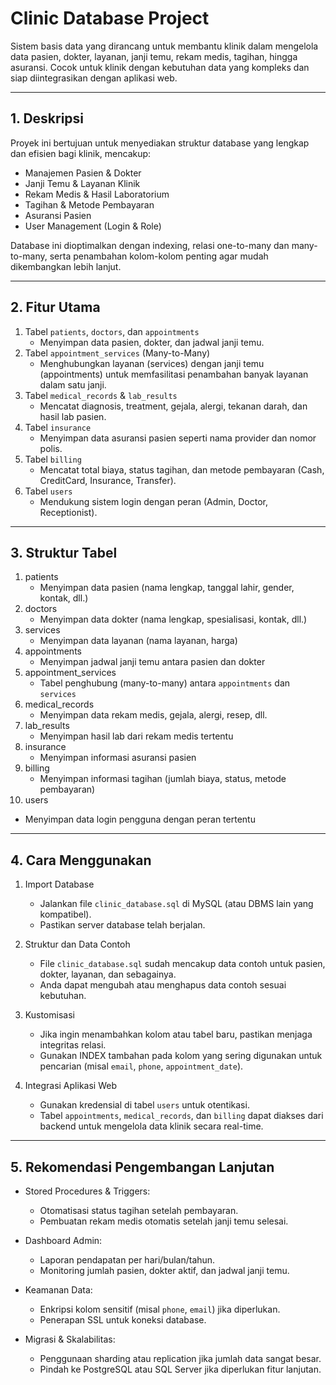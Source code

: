 # Clinic Database Project

Sistem basis data yang dirancang untuk membantu klinik dalam mengelola data pasien, dokter, layanan, janji temu, rekam medis, tagihan, hingga asuransi. Cocok untuk klinik dengan kebutuhan data yang kompleks dan siap diintegrasikan dengan aplikasi web.

---

## 1. Deskripsi

Proyek ini bertujuan untuk menyediakan struktur database yang lengkap dan efisien bagi klinik, mencakup:

- Manajemen Pasien & Dokter  
- Janji Temu & Layanan Klinik  
- Rekam Medis & Hasil Laboratorium  
- Tagihan & Metode Pembayaran  
- Asuransi Pasien  
- User Management (Login & Role)  

Database ini dioptimalkan dengan indexing, relasi one-to-many dan many-to-many, serta penambahan kolom-kolom penting agar mudah dikembangkan lebih lanjut.

---

## 2. Fitur Utama

1. Tabel `patients`, `doctors`, dan `appointments`  
   - Menyimpan data pasien, dokter, dan jadwal janji temu.  
2. Tabel `appointment_services` (Many-to-Many)  
   - Menghubungkan layanan (services) dengan janji temu (appointments) untuk memfasilitasi penambahan banyak layanan dalam satu janji.  
3. Tabel `medical_records` & `lab_results`  
   - Mencatat diagnosis, treatment, gejala, alergi, tekanan darah, dan hasil lab pasien.  
4. Tabel `insurance`  
   - Menyimpan data asuransi pasien seperti nama provider dan nomor polis.  
5. Tabel `billing`  
   - Mencatat total biaya, status tagihan, dan metode pembayaran (Cash, CreditCard, Insurance, Transfer).  
6. Tabel `users`  
   - Mendukung sistem login dengan peran (Admin, Doctor, Receptionist).  

---

## 3. Struktur Tabel

1. patients  
   - Menyimpan data pasien (nama lengkap, tanggal lahir, gender, kontak, dll.)  
2. doctors  
   - Menyimpan data dokter (nama lengkap, spesialisasi, kontak, dll.)  
3. services  
   - Menyimpan data layanan (nama layanan, harga)  
4. appointments  
   - Menyimpan jadwal janji temu antara pasien dan dokter  
5. appointment_services  
   - Tabel penghubung (many-to-many) antara `appointments` dan `services`  
6. medical_records  
   - Menyimpan data rekam medis, gejala, alergi, resep, dll.  
7. lab_results  
   - Menyimpan hasil lab dari rekam medis tertentu  
8. insurance  
   - Menyimpan informasi asuransi pasien  
9. billing  
   - Menyimpan informasi tagihan (jumlah biaya, status, metode pembayaran)  
10. users  
   - Menyimpan data login pengguna dengan peran tertentu  

---

## 4. Cara Menggunakan

1. Import Database  
   - Jalankan file `clinic_database.sql` di MySQL (atau DBMS lain yang kompatibel).  
   - Pastikan server database telah berjalan.  

2. Struktur dan Data Contoh  
   - File `clinic_database.sql` sudah mencakup data contoh untuk pasien, dokter, layanan, dan sebagainya.  
   - Anda dapat mengubah atau menghapus data contoh sesuai kebutuhan.  

3. Kustomisasi  
   - Jika ingin menambahkan kolom atau tabel baru, pastikan menjaga integritas relasi.  
   - Gunakan INDEX tambahan pada kolom yang sering digunakan untuk pencarian (misal `email`, `phone`, `appointment_date`).  

4. Integrasi Aplikasi Web  
   - Gunakan kredensial di tabel `users` untuk otentikasi.  
   - Tabel `appointments`, `medical_records`, dan `billing` dapat diakses dari backend untuk mengelola data klinik secara real-time.  

---

## 5. Rekomendasi Pengembangan Lanjutan

- Stored Procedures & Triggers:  
  - Otomatisasi status tagihan setelah pembayaran.  
  - Pembuatan rekam medis otomatis setelah janji temu selesai.  

- Dashboard Admin:  
  - Laporan pendapatan per hari/bulan/tahun.  
  - Monitoring jumlah pasien, dokter aktif, dan jadwal janji temu.  

- Keamanan Data:  
  - Enkripsi kolom sensitif (misal `phone`, `email`) jika diperlukan.  
  - Penerapan SSL untuk koneksi database.  

- Migrasi & Skalabilitas:  
  - Penggunaan sharding atau replication jika jumlah data sangat besar.  
  - Pindah ke PostgreSQL atau SQL Server jika diperlukan fitur lanjutan.  